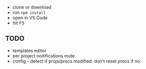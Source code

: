 * clone or download
* run `npm install`
* open in VS Code
* hit <kbd>F5</kbd>


## TODO
* templates editor
* per project noitifications mute
* config - detect if projs/procs modified. don't reset procs if no.
